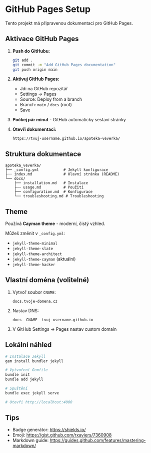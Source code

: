 # GitHub Pages Setup

Tento projekt má připravenou dokumentaci pro GitHub Pages.

## Aktivace GitHub Pages

1. **Push do GitHubu:**
   ```bash
   git add .
   git commit -m "Add GitHub Pages documentation"
   git push origin main
   ```

2. **Aktivuj GitHub Pages:**
   - Jdi na GitHub repozitář
   - Settings → Pages
   - Source: Deploy from a branch
   - Branch: `main` / `docs` (root)
   - Save

3. **Počkej pár minut** - GitHub automaticky sestaví stránky

4. **Otevři dokumentaci:**
   ```
   https://tvuj-username.github.io/apoteka-veverka/
   ```

## Struktura dokumentace

```
apoteka_veverka/
├── _config.yml           # Jekyll konfigurace
├── index.md              # Hlavní stránka (README)
└── docs/
    ├── installation.md   # Instalace
    ├── usage.md          # Použití
    ├── configuration.md  # Konfigurace
    └── troubleshooting.md # Troubleshooting
```

## Theme

Používá **Cayman theme** - moderní, čistý vzhled.

Můžeš změnit v `_config.yml`:
- `jekyll-theme-minimal`
- `jekyll-theme-slate`
- `jekyll-theme-architect`
- `jekyll-theme-cayman` (aktuální)
- `jekyll-theme-hacker`

## Vlastní doména (volitelné)

1. Vytvoř soubor `CNAME`:
   ```
   docs.tvoje-domena.cz
   ```

2. Nastav DNS:
   ```
   docs  CNAME  tvuj-username.github.io
   ```

3. V GitHub Settings → Pages nastav custom domain

## Lokální náhled

```bash
# Instalace Jekyll
gem install bundler jekyll

# Vytvoření Gemfile
bundle init
bundle add jekyll

# Spuštění
bundle exec jekyll serve

# Otevři http://localhost:4000
```

## Tips

- Badge generátor: https://shields.io/
- Emoji: https://gist.github.com/rxaviers/7360908
- Markdown guide: https://guides.github.com/features/mastering-markdown/
